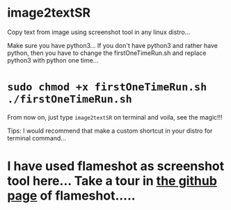 # image2textSR
Copy text from image using screenshot tool in any linux distro...

Make sure you have python3... If you don't have python3 and rather have python, then you have to change the firstOneTimeRun.sh and replace python3 with python one time...
<h1>
<code>sudo chmod +x firstOneTimeRun.sh</code>
<code>./firstOneTimeRun.sh</code>
</h1>
From now on, just type
<code>image2textSR</code>
on terminal and voila, see the magic!!!

Tips: I would recommend that make a custom shortcut in your distro for terminal command...

<h1>I have used flameshot as screenshot tool here... Take a tour in <a href="https://github.com/flameshot-org/flameshot">the github page</a> of flameshot.....</h1>

